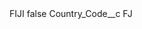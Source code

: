 <?xml version="1.0" encoding="UTF-8"?>
<CustomMetadata xmlns="http://soap.sforce.com/2006/04/metadata" xmlns:xsi="http://www.w3.org/2001/XMLSchema-instance" xmlns:xsd="http://www.w3.org/2001/XMLSchema">
    <label>FIJI</label>
    <protected>false</protected>
    <values>
        <field>Country_Code__c</field>
        <value xsi:type="xsd:string">FJ</value>
    </values>
</CustomMetadata>

